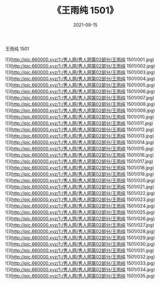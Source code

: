 ﻿---
layout: post
title:  《王雨纯 1501》
date:   2021-09-15
img: http://pic.660000.xyz/1:/秀人网/秀人网第02部分/王雨纯 1501/000.jpg
categories: [美女, 清纯, 唯美]
---

王雨纯 1501

  ![](http://pic.660000.xyz/1:/秀人网/秀人网第02部分/王雨纯 1501/001.jpg) <br> ![](http://pic.660000.xyz/1:/秀人网/秀人网第02部分/王雨纯 1501/002.jpg) <br> ![](http://pic.660000.xyz/1:/秀人网/秀人网第02部分/王雨纯 1501/003.jpg) <br> ![](http://pic.660000.xyz/1:/秀人网/秀人网第02部分/王雨纯 1501/004.jpg) <br> ![](http://pic.660000.xyz/1:/秀人网/秀人网第02部分/王雨纯 1501/005.jpg) <br> ![](http://pic.660000.xyz/1:/秀人网/秀人网第02部分/王雨纯 1501/006.jpg) <br> ![](http://pic.660000.xyz/1:/秀人网/秀人网第02部分/王雨纯 1501/007.jpg) <br> ![](http://pic.660000.xyz/1:/秀人网/秀人网第02部分/王雨纯 1501/008.jpg) <br> ![](http://pic.660000.xyz/1:/秀人网/秀人网第02部分/王雨纯 1501/009.jpg) <br> ![](http://pic.660000.xyz/1:/秀人网/秀人网第02部分/王雨纯 1501/010.jpg) <br> ![](http://pic.660000.xyz/1:/秀人网/秀人网第02部分/王雨纯 1501/011.jpg) <br> ![](http://pic.660000.xyz/1:/秀人网/秀人网第02部分/王雨纯 1501/012.jpg) <br> ![](http://pic.660000.xyz/1:/秀人网/秀人网第02部分/王雨纯 1501/013.jpg) <br> ![](http://pic.660000.xyz/1:/秀人网/秀人网第02部分/王雨纯 1501/014.jpg) <br> ![](http://pic.660000.xyz/1:/秀人网/秀人网第02部分/王雨纯 1501/015.jpg) <br> ![](http://pic.660000.xyz/1:/秀人网/秀人网第02部分/王雨纯 1501/016.jpg) <br> ![](http://pic.660000.xyz/1:/秀人网/秀人网第02部分/王雨纯 1501/017.jpg) <br> ![](http://pic.660000.xyz/1:/秀人网/秀人网第02部分/王雨纯 1501/018.jpg) <br> ![](http://pic.660000.xyz/1:/秀人网/秀人网第02部分/王雨纯 1501/019.jpg) <br> ![](http://pic.660000.xyz/1:/秀人网/秀人网第02部分/王雨纯 1501/020.jpg) <br> ![](http://pic.660000.xyz/1:/秀人网/秀人网第02部分/王雨纯 1501/021.jpg) <br> ![](http://pic.660000.xyz/1:/秀人网/秀人网第02部分/王雨纯 1501/022.jpg) <br> ![](http://pic.660000.xyz/1:/秀人网/秀人网第02部分/王雨纯 1501/023.jpg) <br> ![](http://pic.660000.xyz/1:/秀人网/秀人网第02部分/王雨纯 1501/024.jpg) <br> ![](http://pic.660000.xyz/1:/秀人网/秀人网第02部分/王雨纯 1501/025.jpg) <br> ![](http://pic.660000.xyz/1:/秀人网/秀人网第02部分/王雨纯 1501/026.jpg) <br> ![](http://pic.660000.xyz/1:/秀人网/秀人网第02部分/王雨纯 1501/027.jpg) <br> ![](http://pic.660000.xyz/1:/秀人网/秀人网第02部分/王雨纯 1501/028.jpg) <br> ![](http://pic.660000.xyz/1:/秀人网/秀人网第02部分/王雨纯 1501/029.jpg) <br> ![](http://pic.660000.xyz/1:/秀人网/秀人网第02部分/王雨纯 1501/030.jpg) <br> ![](http://pic.660000.xyz/1:/秀人网/秀人网第02部分/王雨纯 1501/031.jpg) <br> ![](http://pic.660000.xyz/1:/秀人网/秀人网第02部分/王雨纯 1501/032.jpg) <br> ![](http://pic.660000.xyz/1:/秀人网/秀人网第02部分/王雨纯 1501/033.jpg) <br> ![](http://pic.660000.xyz/1:/秀人网/秀人网第02部分/王雨纯 1501/034.jpg) <br> ![](http://pic.660000.xyz/1:/秀人网/秀人网第02部分/王雨纯 1501/035.jpg) <br>
